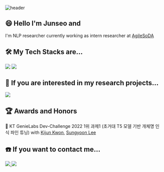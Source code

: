 ![header](https://capsule-render.vercel.app/api?type=wave&&color=timeGradient&animation=fadeIn)

## 😄 Hello I'm Junseo and
I'm NLP researcher currently working as intern researcher at <a href="http://agilesoda.com/">AgileSoDA</a>

## 🛠 My Tech Stacks are...
 <img src="https://img.shields.io/badge/PyTorch-EE4C2C?style=flat-square&logo=PyTorch&logoColor=white"/></a>
 <img src="https://img.shields.io/badge/Python-3776AB?style=flat-square&logo=Python&logoColor=white"/></a>
 
## 🔭 If you are interested in my research projects...

  <a href="https://tiny-harp-c0f.notion.site/Projects-Portfolio-98d212e8653c46538f1e5a9cec3d2730">
    <img src="https://img.shields.io/badge/notion-black?style=flat-square&logo=Notion&logoColor=white"/>
  </a>
  
## 🏆 Awards and Honors
🥇 KT GenieLabs Dev-Challenge 2022 1위
   과제1 (초거대 T5 모델 기반 개체명 인식 파인 튜닝) with <a href='https://github.com/kkjsw17'>Kijun Kwon</a>, <a href='https://github.com/reesony'>Sungyoon Lee</a>

## ☎️ If you want to contact me...

  <a href="https://www.instagram.com/jungrafia/">
    <img src="https://img.shields.io/badge/Instagram-E4405F?style=flat-square&logo=Instagram&logoColor=white"/>
  </a>
  <a href="mailto:jjs97612@gmail.com">
    <img src="https://img.shields.io/badge/Gmail-EA4335?style=flat-square&logo=Gmail&logoColor=white"/>
  </a>
<!--
**junseo-jang/junseo-jang** is a ✨ _special_ ✨ repository because its `README.md` (this file) appears on your GitHub profile.

Here are some ideas to get you started:

- 🔭 I’m currently working on ...
- 🌱 I’m currently learning ...
- 👯 I’m looking to collaborate on ...
- 🤔 I’m looking for help with ...
- 💬 Ask me about ...
- 📫 How to reach me: ...
- 😄 Pronouns: ...
- ⚡ Fun fact: ...
-->
